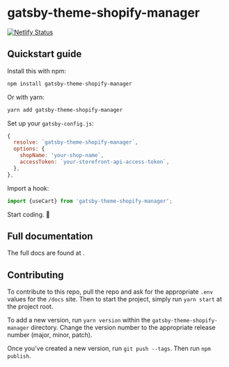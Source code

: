 # gatsby-theme-shopify-manager

[![Netlify Status](https://api.netlify.com/api/v1/badges/a69b3855-3f3c-437f-bd8e-90567d58106a/deploy-status)](https://app.netlify.com/sites/gatsby-theme-shopify-manager/deploys)

## Quickstart guide

Install this with npm:

```bash
npm install gatsby-theme-shopify-manager
```

Or with yarn:

```bash
yarn add gatsby-theme-shopify-manager
```

Set up your `gatsby-config.js`:

```javascript
{
  resolve: `gatsby-theme-shopify-manager`,
  options: {
    shopName: 'your-shop-name`,
    accessToken: `your-storefront-api-access-token`,
  },
},
```

Import a hook:

```javascript
import {useCart} from 'gatsby-theme-shopify-manager';
```

Start coding. 🚀

## Full documentation

The full docs are found at [](https://gatsby-theme-shopify-manager.netlify.com/).

## Contributing

To contribute to this repo, pull the repo and ask for the appropriate `.env` values for the `/docs` site. Then to start the project, simply run `yarn start` at the project root.

To add a new version, run `yarn version` within the `gatsby-theme-shopify-manager` directory. Change the version number to the appropriate release number (major, minor, patch).

Once you've created a new version, run `git push --tags`. Then run `npm publish`.
